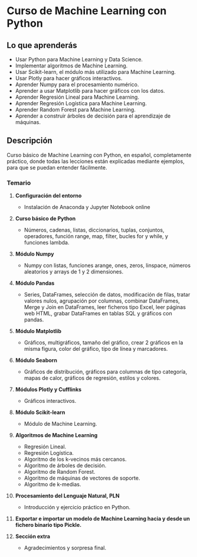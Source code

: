 
# Curso de Machine Learning con Python

## Lo que aprenderás
- Usar Python para Machine Learning y Data Science.
- Implementar algoritmos de Machine Learning.
- Usar Scikit-learn, el módulo más utilizado para Machine Learning.
- Usar Plotly para hacer gráficos interactivos.
- Aprender Numpy para el procesamiento numérico.
- Aprender a usar Matplotlib para hacer gráficos con los datos.
- Aprender Regresión Lineal para Machine Learning.
- Aprender Regresión Logística para Machine Learning.
- Aprender Random Forest para Machine Learning.
- Aprender a construir árboles de decisión para el aprendizaje de máquinas.

## Descripción
Curso básico de Machine Learning con Python, en español, completamente práctico, donde todas las lecciones están explicadas mediante ejemplos, para que se puedan entender fácilmente.

### Temario
1. **Configuración del entorno**  
    - Instalación de Anaconda y Jupyter Notebook online

2. **Curso básico de Python**  
    - Números, cadenas, listas, diccionarios, tuplas, conjuntos, operadores, función range, map, filter, bucles for y while, y funciones lambda.

3. **Módulo Numpy**  
    - Numpy con listas, funciones arange, ones, zeros, linspace, números aleatorios y arrays de 1 y 2 dimensiones.

4. **Módulo Pandas**  
    - Series, DataFrames, selección de datos, modificación de filas, tratar valores nulos, agrupación por columnas, combinar DataFrames, Merge y Join en DataFrames, leer ficheros tipo Excel, leer páginas web HTML, grabar DataFrames en tablas SQL y gráficos con pandas.

5. **Módulo Matplotlib**  
    - Gráficos, multigráficos, tamaño del gráfico, crear 2 gráficos en la misma figura, color del gráfico, tipo de línea y marcadores.

6. **Módulo Seaborn**  
    - Gráficos de distribución, gráficos para columnas de tipo categoría, mapas de calor, gráficos de regresión, estilos y colores.

7. **Módulos Plotly y Cufflinks**  
    - Gráficos interactivos.

8. **Módulo Scikit-learn**  
    - Módulo de Machine Learning.

9. **Algoritmos de Machine Learning**  
    - Regresión Lineal.
    - Regresión Logística.
    - Algoritmo de los k-vecinos más cercanos.
    - Algoritmo de árboles de decisión.
    - Algoritmo de Random Forest.
    - Algoritmo de máquinas de vectores de soporte.
    - Algoritmo de k-medias.

10. **Procesamiento del Lenguaje Natural, PLN**  
    - Introducción y ejercicio práctico en Python.

11. **Exportar e importar un modelo de Machine Learning hacia y desde un fichero binario tipo Pickle.**

12. **Sección extra**  
    - Agradecimientos y sorpresa final.
